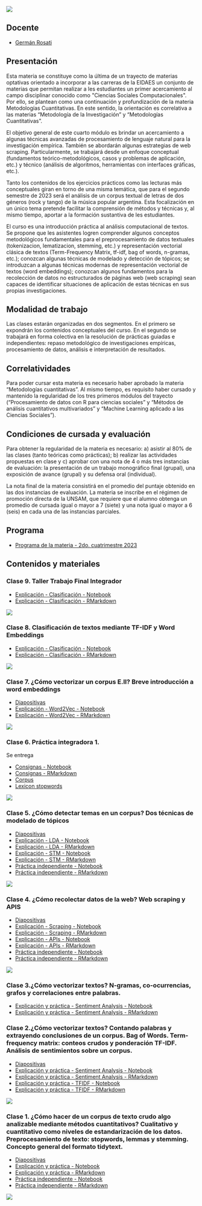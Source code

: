 ![](./imgs/LOGO-FactorData-Color.jpg)

## Docente
- [Germán Rosati](https://gefero.github.io/)

## Presentación
Esta materia se constituye como la última de un trayecto de materias optativas orientado a incorporar a las carreras de la EIDAES un conjunto de materias que permitan realizar a les estudiantes un primer acercamiento al campo disciplinar conocido como "Ciencias Sociales Computacionales". Por ello, se plantean como una continuación y profundización de la materia Metodologías Cuantitativas. En este sentido, la orientación es correlativa a las materias “Metodología de la Investigación” y “Metodologías Cuantitativas”. 

El objetivo general de este cuarto módulo es brindar un acercamiento a algunas técnicas avanzadas de procesamiento de lenguaje natural para la investigación empírica. También se abordarán algunas estrategias de web scraping. Particularmente, se trabajará desde un enfoque conceptual (fundamentos teórico-metodológicos, casos y problemas de aplicación, etc.) y técnico (análisis de algoritmos, herramientas con interfaces gráficas, etc.).

Tanto los contenidos de los ejercicios prácticos como las lecturas más conceptuales giran en torno de una misma temática, que para el segundo semestre de 2023 será el análisis de un corpus textual de letras de dos géneros (rock y tango) de la música popular argentina. Esta focalización en un único tema pretende facilitar la comprensión de métodos y técnicas y, al mismo tiempo, aportar a la formación sustantiva de les estudiantes. 

El curso es una introducción práctica al análisis computacional de textos. Se propone que les asistentes 
logren comprender algunos conceptos metodológicos fundamentales para el preprocesamiento de datos textuales (tokenizacion, lematizacion, stemming, etc.) y representación vectorial clásica de textos (Term-Frequency Matrix, tf-idf, bag of words, n-gramas, etc.); 
conozcan algunas técnicas de modelado y detección de tópicos; 
se introduzcan a algunas técnicas modernas de representación vectorial de textos (word embeddings); 
conozcan algunos fundamentos para la recolección de datos no estructurados de páginas web (web scraping)
sean capaces de identificar situaciones de aplicación de estas técnicas en sus propias investigaciones.

## Modalidad de trabajo
Las clases estarán organizadas en dos segmentos. En el primero se expondrán los contenidos conceptuales del curso. En el segundo se trabajará en forma colectiva en la resolución de prácticas guiadas e independientes: repaso metodológico de investigaciones empíricas, procesamiento de datos, análisis e interpretación de resultados. 

## Correlatividades
Para poder cursar esta materia es necesario haber aprobado la materia “Metodologías cuantitativas”. Al mismo tiempo, es requisito haber cursado y mantenido la regularidad de los tres primeros módulos del trayecto (“Procesamiento de datos con R para ciencias sociales” y “Métodos de análisis cuantitativos multivariados” y “Machine Learning aplicado a las Ciencias Sociales”). 

## Condiciones de cursada y evaluación
Para obtener la regularidad de la materia es necesario: a) asistir al 80% de las clases (tanto teóricas como prácticas); b) realizar las actividades propuestas en clase y c) aprobar con una nota de 4 o más tres instancias de evaluación: la presentación de un trabajo monográfico final (grupal), una exposición de avance (grupal) y su defensa oral (individual).

La nota final de la materia consistirá en el promedio del puntaje obtenido en las dos instancias de evaluación. La materia se inscribe en el régimen de promoción directa de la UNSAM, que requiere que el alumno obtenga un promedio de cursada igual o mayor a 7 (siete) y una nota igual o mayor a 6 (seis) en cada una de las instancias parciales. 

## Programa
- [Programa de la materia - 2do. cuatrimestre 2023](https://docs.google.com/document/d/1GlcEyFdRJUairxOFrQS8GaGKskHM60p3U29xSWMMrdM/edit?usp=sharing)

## Contenidos y materiales
### Clase 9. Taller Trabajo Final Integrador
- [Explicación - Clasificación - Notebook](./M4/clase9_tp_final/tp_final.html)
- [Explicación - Clasificación - RMarkdown](./M4/clase9_tp_final/tp_final.Rmd)

[![](./imgs/Download.png)](./M4/clase9_tp_final/clase9_tp_final.zip)

### Clase 8. Clasificación de textos mediante TF-IDF y Word Embeddings
- [Explicación - Clasificación - Notebook](./M4/clase8/notebooks/clase_8_clasificacion.html)
- [Explicación - Clasificación - RMarkdown](./M4/clase8/notebooks/notebooks/clase_8_clasificacion.Rmd)

[![](./imgs/Download.png)](./M4/clase8/clase8.zip)

### Clase 7. ¿Cómo vectorizar un corpus E.II? Breve introducción a word embeddings
- [Diapositivas](./M4/clase7/M4_clase_7.pdf)
- [Explicación - Word2Vec - Notebook](./M4/clase7/notebooks/clase_7_word2vec.html)
- [Explicación - Word2Vec - RMarkdown](./M4/clase7/notebooks/notebooks/clase_7_word2vec.Rmd)

[![](./imgs/Download.png)](./M4/clase7/clase7.zip)

### Clase 6. Práctica integradora 1.
Se entrega 
- [Consignas - Notebook](./M4/clase6_practica_integradora_1/practica_integradora_c1_c3.html)
- [Consignas - RMarkdown](./M4/clase6_practica_integradora_1/practica_integradora_c1_c3.Rmd)
- [Corpus](./M4/practica_integradora_1/data/tango_rock.csv)
- [Lexicon stopwords](./M4/clase6_practica_integradora_1/data/stop_words_complete.csv)

[![](./imgs/Download.png)](./M4/clase6_practica_integradora_1/practica_integradora_1.zip)

### Clase 5. ¿Cómo detectar temas en un corpus? Dos técnicas de modelado de tópicos
- [Diapositivas](./M4/clase5/M4_clase_5.pdf)
- [Explicación - LDA - Notebook](./M4/clase5/notebooks/clase_51_topic_modeling_LDA.html)
- [Explicación - LDA - RMarkdown](./M4/clase5/notebooks/clase_51_topic_modeling_LDA.Rmd)
- [Explicación - STM - Notebook](./M4/clase5/notebooks/clase_52_topic_modeling_STM.html)
- [Explicación - STM - RMarkdown](./M4/clase5/notebooks/clase_52_topic_modeling_STM.Rmd)
- [Práctica independiente - Notebook](./M4/clase5/notebooks/clase_53_practica_independiente.html)
- [Práctica independiente - RMarkdown](./M4/clase5/notebooks/clase_53_practica_independiente.Rmd)

[![](./imgs/Download.png)](./M4/clase5/clase5.zip)

### Clase 4. ¿Cómo recolectar datos de la web? Web scraping y APIS
- [Diapositivas](./M4/clase4/M4_clase_4.pdf)
- [Explicación - Scraping - Notebook](./M4/clase4/notebooks/clase_4_scraping.html)
- [Explicación - Scraping - RMarkdown](./M4/clase4/notebooks/clase_4_scraping.Rmd)
- [Explicación - APIs - Notebook](./M4/clase4/notebooks/clase_4_APIs.html)
- [Explicación - APIs - RMarkdown](./M4/clase4/notebooks/clase_4_APIs.Rmd)
- [Práctica independiente - Notebook](./M4/clase4/notebooks/clase_4_practica_independiente.html)
- [Práctica independiente - RMarkdown](./M4/clase4/notebooks/clase_4_practica_independiente.Rmd)

[![](./imgs/Download.png)](./M4/clase4/clase4.zip)

### Clase 3.¿Cómo vectorizar textos? N-gramas, co-ocurrencias, grafos y correlaciones entre palabras.
- [Explicación y práctica - Sentiment Analysis - Notebook](./M4/clase3/notebooks/clase_3_n_grams.html)
- [Explicación y práctica - Sentiment Analysis - RMarkdown](./M4/clase3/notebooks/clase_3_n_grams.Rmd)

### Clase 2.¿Cómo vectorizar textos? Contando palabras y extrayendo conclusiones de un corpus. Bag of Words. Term-frequency matrix: conteos crudos y ponderación TF-IDF. Análisis de sentimientos sobre un corpus.
- [Diapositivas](./M4/clase2/M4_clase_2.pdf)
- [Explicación y práctica - Sentiment Analysis - Notebook](./M4/clase2/notebooks/clase_2_1_sentiment_analysis.html)
- [Explicación y práctica - Sentiment Analysis - RMarkdown](./M4/clase2/notebooks/clase_2_1_sentiment_analysis.Rmd)
- [Explicación y práctica - TFIDF - Notebook](./M4/clase2/notebooks/clase_2_2_tfidf.html)
- [Explicación y práctica - TFIDF - RMarkdown](./M4/clase2/notebooks/clase_2_2_tfidf.Rmd)

[![](./imgs/Download.png)](./M4/clase2/clase2.zip)


### Clase 1. ¿Cómo hacer de un corpus de texto crudo algo analizable mediante métodos cuantitativos? Cualitativo y cuantitativo como niveles de estandarización de los datos. Preprocesamiento de texto: stopwords, lemmas y stemming. Concepto general del formato tidytext. 
- [Diapositivas](./M4/clase1/M4_clase_1.pdf)
- [Explicación y práctica - Notebook](./M4/clase1/notebooks/clase_1.html)
- [Explicación y práctica - RMarkdown](./M4/clase1/notebooks/clase_1.Rmd)
- [Práctica independiente - Notebook](./M4/clase1/notebooks/practica_clase_1.html)
- [Práctica independiente - RMarkdown](./M4/clase1/notebooks/practica_clase_1.Rmd)

[![](./imgs/Download.png)](./M4/clase1/clase1.zip)
